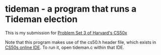 # tideman - a program that runs a Tideman election

This is my submission for [Problem Set 3 of Harvard's CS50x](https://cs50.harvard.edu/x/2021/psets/3/tideman/)

Note that this program makes use of the cs50.h header file, which exists in [CS50s online IDE](https://ide.cs50.io/). To run it, open tideman.c within that IDE.  